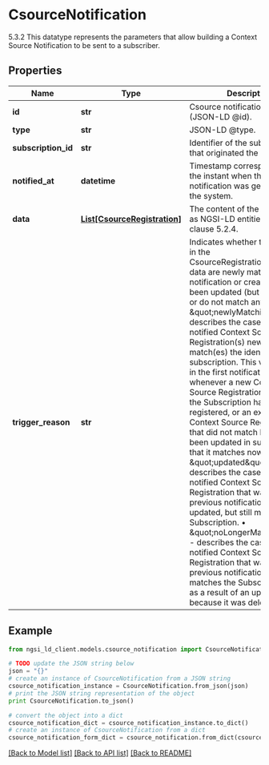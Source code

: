 # CsourceNotification

5.3.2 This datatype represents the parameters that allow building a Context Source Notification to be sent to a subscriber. 

## Properties

Name | Type | Description | Notes
------------ | ------------- | ------------- | -------------
**id** | **str** | Csource notification identifier (JSON-LD @id).  | 
**type** | **str** | JSON-LD @type.  | 
**subscription_id** | **str** | Identifier of the subscription that originated the notification.  | 
**notified_at** | **datetime** | Timestamp corresponding to the instant when the notification was generated by the system.  | 
**data** | [**List[CsourceRegistration]**](CsourceRegistration.md) | The content of the notification as NGSI-LD entities. See clause 5.2.4.  | [readonly] 
**trigger_reason** | **str** | Indicates whether the Csources in the CsourceRegistration.Input(s) in data are newly matching (initial notification or creation), have been updated (but still match) or do not match any longer.  • \&quot;newlyMatching\&quot; - describes the case that the notified Context Source Registration(s) newly match(es) the identified subscription. This value is used in the first notification and whenever a new Context Source Registration matching the Subscription has been registered, or an existing Context Source Registration that did not match before has been updated in such a way that it matches now.  • \&quot;updated\&quot; - describes the case that the notified Context Source Registration that was part of a previous notification has been updated, but still matches the Subscription.  • \&quot;noLongerMatching\&quot; - describes the case that the notified Context Source Registration that was part of a previous notification no longer matches the Subscription, i.e. as a result of  an update or because it was deleted.  | 

## Example

```python
from ngsi_ld_client.models.csource_notification import CsourceNotification

# TODO update the JSON string below
json = "{}"
# create an instance of CsourceNotification from a JSON string
csource_notification_instance = CsourceNotification.from_json(json)
# print the JSON string representation of the object
print CsourceNotification.to_json()

# convert the object into a dict
csource_notification_dict = csource_notification_instance.to_dict()
# create an instance of CsourceNotification from a dict
csource_notification_form_dict = csource_notification.from_dict(csource_notification_dict)
```
[[Back to Model list]](../README.md#documentation-for-models) [[Back to API list]](../README.md#documentation-for-api-endpoints) [[Back to README]](../README.md)



